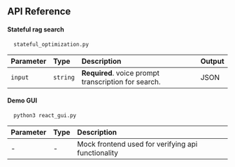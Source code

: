 
## API Reference

#### Stateful rag search

```http
  stateful_optimization.py
```

| Parameter | Type     | Description                |Output |
| :-------- | :------- | :------------------------- |:----------------------|
| `input` | `string` | **Required**. voice prompt transcription for search. | JSON

#### Demo GUI

```http
  python3 react_gui.py
```

| Parameter | Type     | Description                       |
| :-------- | :------- | :-------------------------------- |
| -      |  -|Mock frontend used for verifying api functionality |
